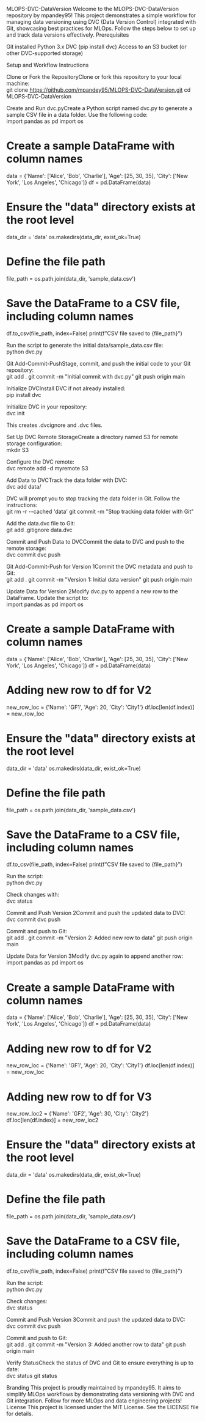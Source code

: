 MLOPS-DVC-DataVersion
Welcome to the MLOPS-DVC-DataVersion repository by mpandey95! This project demonstrates a simple workflow for managing data versioning using DVC (Data Version Control) integrated with Git, showcasing best practices for MLOps. Follow the steps below to set up and track data versions effectively.
Prerequisites

Git installed
Python 3.x
DVC (pip install dvc)
Access to an S3 bucket (or other DVC-supported storage)

Setup and Workflow Instructions

Clone or Fork the RepositoryClone or fork this repository to your local machine:  
git clone https://github.com/mpandey95/MLOPS-DVC-DataVersion.git
cd MLOPS-DVC-DataVersion


Create and Run dvc.pyCreate a Python script named dvc.py to generate a sample CSV file in a data folder. Use the following code:  
import pandas as pd
import os

# Create a sample DataFrame with column names
data = {'Name': ['Alice', 'Bob', 'Charlie'],
        'Age': [25, 30, 35],
        'City': ['New York', 'Los Angeles', 'Chicago']}
df = pd.DataFrame(data)

# Ensure the "data" directory exists at the root level
data_dir = 'data'
os.makedirs(data_dir, exist_ok=True)

# Define the file path
file_path = os.path.join(data_dir, 'sample_data.csv')

# Save the DataFrame to a CSV file, including column names
df.to_csv(file_path, index=False)
print(f"CSV file saved to {file_path}")

Run the script to generate the initial data/sample_data.csv file:  
python dvc.py


Git Add-Commit-PushStage, commit, and push the initial code to your Git repository:  
git add .
git commit -m "Initial commit with dvc.py"
git push origin main


Initialize DVCInstall DVC if not already installed:  
pip install dvc

Initialize DVC in your repository:  
dvc init

This creates .dvcignore and .dvc files.

Set Up DVC Remote StorageCreate a directory named S3 for remote storage configuration:  
mkdir S3

Configure the DVC remote:  
dvc remote add -d myremote S3


Add Data to DVCTrack the data folder with DVC:  
dvc add data/

DVC will prompt you to stop tracking the data folder in Git. Follow the instructions:  
git rm -r --cached 'data'
git commit -m "Stop tracking data folder with Git"

Add the data.dvc file to Git:  
git add .gitignore data.dvc


Commit and Push Data to DVCCommit the data to DVC and push to the remote storage:  
dvc commit
dvc push


Git Add-Commit-Push for Version 1Commit the DVC metadata and push to Git:  
git add .
git commit -m "Version 1: Initial data version"
git push origin main


Update Data for Version 2Modify dvc.py to append a new row to the DataFrame. Update the script to:  
import pandas as pd
import os

# Create a sample DataFrame with column names
data = {'Name': ['Alice', 'Bob', 'Charlie'],
        'Age': [25, 30, 35],
        'City': ['New York', 'Los Angeles', 'Chicago']}
df = pd.DataFrame(data)

# Adding new row to df for V2
new_row_loc = {'Name': 'GF1', 'Age': 20, 'City': 'City1'}
df.loc[len(df.index)] = new_row_loc

# Ensure the "data" directory exists at the root level
data_dir = 'data'
os.makedirs(data_dir, exist_ok=True)

# Define the file path
file_path = os.path.join(data_dir, 'sample_data.csv')

# Save the DataFrame to a CSV file, including column names
df.to_csv(file_path, index=False)
print(f"CSV file saved to {file_path}")

Run the script:  
python dvc.py

Check changes with:  
dvc status


Commit and Push Version 2Commit and push the updated data to DVC:  
dvc commit
dvc push

Commit and push to Git:  
git add .
git commit -m "Version 2: Added new row to data"
git push origin main


Update Data for Version 3Modify dvc.py again to append another row:  
import pandas as pd
import os

# Create a sample DataFrame with column names
data = {'Name': ['Alice', 'Bob', 'Charlie'],
        'Age': [25, 30, 35],
        'City': ['New York', 'Los Angeles', 'Chicago']}
df = pd.DataFrame(data)

# Adding new row to df for V2
new_row_loc = {'Name': 'GF1', 'Age': 20, 'City': 'City1'}
df.loc[len(df.index)] = new_row_loc

# Adding new row to df for V3
new_row_loc2 = {'Name': 'GF2', 'Age': 30, 'City': 'City2'}
df.loc[len(df.index)] = new_row_loc2

# Ensure the "data" directory exists at the root level
data_dir = 'data'
os.makedirs(data_dir, exist_ok=True)

# Define the file path
file_path = os.path.join(data_dir, 'sample_data.csv')

# Save the DataFrame to a CSV file, including column names
df.to_csv(file_path, index=False)
print(f"CSV file saved to {file_path}")

Run the script:  
python dvc.py

Check changes:  
dvc status


Commit and Push Version 3Commit and push the updated data to DVC:  
dvc commit
dvc push

Commit and push to Git:  
git add .
git commit -m "Version 3: Added another row to data"
git push origin main


Verify StatusCheck the status of DVC and Git to ensure everything is up to date:  
dvc status
git status



Branding
This project is proudly maintained by mpandey95. It aims to simplify MLOps workflows by demonstrating data versioning with DVC and Git integration. Follow for more MLOps and data engineering projects!
License
This project is licensed under the MIT License. See the LICENSE file for details.